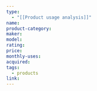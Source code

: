 ```yaml
---
type:
  - "[[Product usage analysis]]"
name: 
product-category: 
maker: 
model: 
rating: 
price: 
monthly-uses: 
acquired: 
tags:
  - products
link:
---
```


